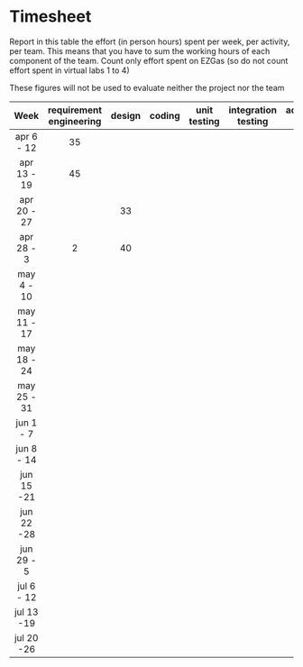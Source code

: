 # Timesheet

Report in this table the effort (in person hours) spent per week, per activity, per team.
This means that you have to sum the working hours of each component of the team.
Count only effort spent on EZGas (so do not count effort spent in virtual labs 1 to 4)

These figures will not be used to evaluate neither the project nor the team

| Week | requirement engineering | design | coding | unit testing | integration testing | acceptance testing | management | git maven |
|:-----------:|:--------:|:-----------:|:-----------:|:----------:|:------------:|:---------------:|:-------------:|:--------------:|
| apr 6 - 12 | 35 | | | | | | | |
| apr 13 - 19| 45 | | | | | | | |
| apr 20 - 27| | 33 | | | | | | |
| apr 28 - 3 | 2 | 40 | | | | | | |
| may 4 - 10 | | | | | | | | |
| may 11 - 17| | | | | | | | |
| may 18 - 24| | | | | | | | |
| may 25 - 31| | | | | | | | |
| jun 1 -  7 | | | | | | | | |
| jun 8 - 14 | | | | | | | | |
| jun 15 -21 | | | | | | | | |
| jun 22 -28 | | | | | | | | |
| jun 29 - 5 | | | | | | | | |
| jul 6 - 12 | | | | | | | | |
| jul 13 -19 | | | | | | | | |
| jul 20 -26 | | | | | | | | |
